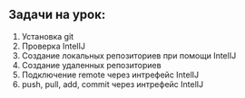 ## Задачи на урок:

1. Установка git 
2. Проверка IntelIJ
3. Создание локальных репозиториев при помощи IntelIJ
4. Создание удаленных репозиториев
5. Подключение remote через интрефейс IntelIJ
6. push, pull, add, commit через интрефейс IntelIJ
